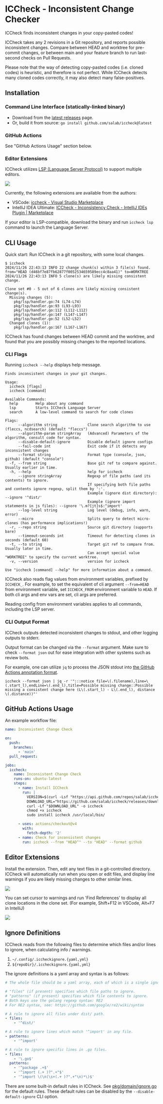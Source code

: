 # ICCheck - Inconsistent Change Checker

ICCheck finds inconsistent changes in your copy-pasted codes!

ICCheck takes any 2 revisions in a Git repository, and reports possible inconsistent changes.
Compare between HEAD and worktree for pre-commit changes, or between main and your feature branch
to run last-second checks on Pull Requests.

Please note that the way of detecting copy-pasted codes (i.e. cloned codes) is heuristic,
and therefore is not perfect.
While ICCheck detects many cloned codes correctly, it may also detect many false-positives.

## Installation

### Command Line Interface (statically-linked binary)

- Download from the [latest releases](https://github.com/salab/iccheck/releases) page.
- Or, build it from source: `go install github.com/salab/iccheck@latest`

### GitHub Actions

See "GitHub Actions Usage" section below.

### Editor Extensions

ICCheck utilizes [LSP (Language Server Protocol)](https://microsoft.github.io/language-server-protocol/) to support multiple editors.

![](./docs/editor-warning-example.png)

Currently, the following extensions are available from the authors:

- VSCode: [iccheck - Visual Studio Marketplace](https://marketplace.visualstudio.com/items?itemName=motoki317.iccheck)
- IntelliJ IDEA Ultimate: [ICCheck - Inconsistency Check - IntelliJ IDEs Plugin | Marketplace](https://plugins.jetbrains.com/plugin/24779-iccheck--inconsistency-check)

If your editor is LSP-compatible, download the binary and run `iccheck lsp` command to launch the Language Server.

## CLI Usage

Quick start: Run ICCheck in a git repository, with some local changes.

```plaintext
$ iccheck
2024/11/26 22:43:13 INFO 22 change chunk(s) within 3 file(s) found. from="HEAD (d46bf7e87fb62877f0052534659589ecc4c8aa41)" to=WORKTREE
2024/11/26 22:43:13 INFO 5 clone(s) are likely missing consistent change.

Clone set #0 - 5 out of 6 clones are likely missing consistent change(s).
  Missing changes (5):
    pkg/lsp/handler.go:74 (L74-L74)
    pkg/lsp/handler.go:93 (L93-L93)
    pkg/lsp/handler.go:112 (L112-L112)
    pkg/lsp/handler.go:147 (L147-L147)
    pkg/lsp/handler.go:52 (L52-L52)
  Changed clones (1):
    pkg/lsp/handler.go:167 (L167-L167)
```

ICCheck has found changes between HEAD commit and the worktree, and found that you are possibly
missing changes to the reported locations.

### CLI Flags

Running `iccheck --help` displays help message.

```text
Finds inconsistent changes in your git changes.

Usage:
  iccheck [flags]
  iccheck [command]

Available Commands:
  help        Help about any command
  lsp         Starts ICCheck Language Server
  search      A low-level command to search for code clones

Flags:
      --algorithm string              Clone search algorithm to use (fleccs, ncdsearch) (default "fleccs")
      --algorithm-param stringArray   (Advanced) Parameters of the algorithm, consult code for syntax.
      --disable-default-ignore        Disable default ignore configs
      --fail-code int                 Exit code if it detects any inconsistent changes
      --format string                 Format type (console, json, github) (default "console")
  -f, --from string                   Base git ref to compare against. Usually earlier in time.
  -h, --help                          help for iccheck
      --ignore stringArray            Regexp of file paths (and its contents) to ignore.
                                      If specifying both file paths and contents ignore regexp, split them by ':'.
                                      Example (ignore dist directory): --ignore '^dist/'
                                      Example (ignore import statements in js files): --ignore '\.m?[jt]s$:^import'
      --log-level string              Log level (debug, info, warn, error)
      --micro                         Splits query to detect micro-clones (has performance implications!)
  -r, --repo string                   Source git directory (supports bare)
      --timeout-seconds int           Timeout for detecting clones in seconds (default 60)
  -t, --to string                     Target git ref to compare from. Usually later in time.
                                      Can accept special value "WORKTREE" to specify the current worktree.
  -v, --version                       version for iccheck

Use "iccheck [command] --help" for more information about a command.
```

ICCheck also reads flag values from environment variables, prefixed by `ICCHECK_`.
For example, to set the equivalent of cli argument `--from=HEAD` from environment variable,
set `ICCHECK_FROM` environment variable to `HEAD`.
If both cli args and env vars are set, cli args are preferred.

Reading config from environment variables applies to all commands, including the LSP server.

### CLI Output Format

ICCheck outputs detected inconsistent changes to stdout, and other logging outputs to stderr.

Output format can be changed via the `--format` argument.
Make sure to check `--format json` out for ease integration with other systems such as review bots.

For example, one can utilize `jq` to process the JSON stdout into [the GitHub Actions annotation format](https://docs.github.com/en/actions/using-workflows/workflow-commands-for-github-actions#example-creating-an-annotation-for-an-error).

```shell
iccheck --format json | jq -r '":::notice file=\(.filename),line=\(.start_l),endLine=\(.end_l),title=Possible missing change::Possible missing a consistent change here (L\(.start_l) - L\(.end_l), distance \(.distance))"'
```

## GitHub Actions Usage

An example workflow file:

```yaml
name: Inconsistent Change Check

on:
  push:
    branches:
      - 'main'
  pull_request:

jobs:
  iccheck:
    name: Inconsistent Change Check
    runs-on: ubuntu-latest
    steps:
      - name: Install ICCheck
        run: |
          VERSION=$(curl -Lsf "https://api.github.com/repos/salab/iccheck/releases/latest" | jq -r '.tag_name')
          DOWNLOAD_URL="https://github.com/salab/iccheck/releases/download/$VERSION/iccheck_${VERSION//v/}_linux_amd64"
          curl -Lf "$DOWNLOAD_URL" -o iccheck
          chmod +x iccheck
          sudo install iccheck /usr/local/bin/

      - uses: actions/checkout@v4
        with:
          fetch-depth: '2'
      - name: Check for inconsistent changes
        run: iccheck --from "HEAD^" --to "HEAD" --format github
```

## Editor Extensions

Install the extension.
Then, edit any text files in a git-controlled directory.
ICCheck will automatically run when you open or edit files, and display line warnings
if you are likely missing changes to other similar lines.

![](./docs/editor-warning-example.png)

You can set cursor to warnings and run 'Find References' to display all clone
locations in the clone set.
(For example, Shift+F12 in VSCode, Alt+F7 in IntelliJ)

![](./docs/find-references.png)

## Ignore Definitions

ICCheck reads from the following files to determine which files and/or lines to ignore,
when calculating info / warnings.

1. `~/.config/.iccheckignore.{yaml,yml}`
2. `${repoDir}/.iccheckignore.{yaml,yml}`

The ignore definitions is a yaml array and syntax is as follows:

```yaml
# The whole file should be a yaml array, each of which is a single ignore definition rule.

# "files" (if present) specifies which file paths to ignore.
# "patterns" (if present) specifies which file contents to ignore.
# Both keys use the golang regexp syntax: RE2
# For RE2 syntax, see: https://github.com/google/re2/wiki/syntax

# A rule to ignore all files under dist/ path.
- files:
    - '^dist/'

# A rule to ignore lines which match '^import' in any file.
- patterns:
    - '^import'

# A rule to ignore specific lines in .go files.
- files:
    - '\.go$'
  patterns:
    - '^package .+$'
    - '^import (.+ )?".+"$'
    - '^import \(\n(\s+(.+ )?".+"\n)*\)$'
```

There are some built-in default rules in ICCheck.
See [pkg/domain/ignore.go](./pkg/domain/ignore.go) for the default rules.
These default rules can be disabled by the `--disable-default-ignore` CLI option.
